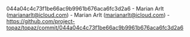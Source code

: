 044a04c4c73f1be66ac9b9961b676aca6fc3d2a6 - Marian Arlt (marianarlt@icloud.com) - Marian Arlt (marianarlt@icloud.com) - https://github.com/project-topaz/topaz/commit/044a04c4c73f1be66ac9b9961b676aca6fc3d2a6
